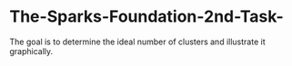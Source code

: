 # The-Sparks-Foundation-2nd-Task-
The goal is to determine the ideal number of clusters and illustrate it graphically.
